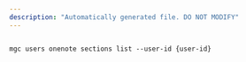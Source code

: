 ```yaml
---
description: "Automatically generated file. DO NOT MODIFY"
---
```


```cli

mgc users onenote sections list --user-id {user-id}

```